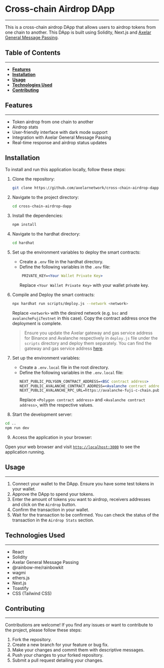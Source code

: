 # Cross-chain Airdrop DApp
---

This is a cross-chain airdrop DApp that allows users to airdrop tokens from one chain to another. This DApp is built using Solidity, Next.js and [Axelar General Message Passing](https://docs.axelar.dev/dev/general-message-passing/overview).

## **Table of Contents**
---
- [**Features**](https://github.com/axelarnetwork/cross-chain-airdrop-dapp#features)
- [**Installation**](#installation)
- [**Usage**](#usage)
- [**Technologies Used**](#technologies-used)
- [**Contributing**](#contributing)

## **Features**
---
- Token airdrop from one chain to another
- Airdrop stats
- User-friendly interface with dark mode support
- Integration with Axelar General Message Passing
- Real-time response and airdrop status updates

## **Installation**

To install and run this application locally, follow these steps:

1. Clone the repository:

   ```bash
   git clone https://github.com/axelarnetwork/cross-chain-airdrop-dapp.git
   ```

2. Navigate to the project directory:

   ```bash
   cd cross-chain-airdrop-dapp
   ```

3. Install the dependencies:

   ```bash
   npm install
   ```

4. Navigate to the hardhat directory:

   ```bash
   cd hardhat
   ```

5. Set up the environment variables to deploy the smart contracts:

   - Create a `.env` file in the hardhat directory.
   - Define the following variables in the `.env` file:
     ```apache
      PRIVATE_KEY=<Your Wallet Private Key>
     ```
     Replace `<Your Wallet Private Key>` with your wallet private key.

6. Compile and Deploy the smart contracts:

   ```bash
   npx hardhat run scripts/deploy.js --network <network>
   ```

   Replace `<network>` with the desired network (e.g. `bsc` and `avalancheFujiTestnet` in this case). Copy the contract address once the deployment is complete.
   
   > Ensure you update the Axelar gateway and gas service address for Binance and Avalanche respectively in `deploy.js` file under the `scripts` directory and deploy them separately. You  can find the gateway and gas service address [here](https://docs.axelar.dev/resources/testnet).

7. Set up the environment variables:

   - Create a `.env.local` file in the root directory.
   - Define the following variables in the `.env.local` file:
     ```apache
     NEXT_PUBLIC_POLYGON_CONTRACT_ADDRESS=<BSC contract address>
     NEXT_PUBLIC_AVALANCHE_CONTRACT_ADDRESS=<Avalanche contract address>
     NEXT_PUBLIC_AVALANCHE_RPC_URL=https://avalanche-fuji-c-chain.publicnode.com
     ```
     Replace `<Polygon contract address>` and `<Avalanche contract address>`, with the respective values.

8. Start the development server:

```bash
cd ..
npm run dev
```

9.  Access the application in your browser:

Open your web browser and visit [`http://localhost:3000`](http://localhost:3000) to see the application running.

## **Usage**
---
1. Connect your wallet to the DApp. Ensure you have some test tokens in your wallet.
2. Approve the DApp to spend your tokens.
3. Enter the amount of tokens you want to airdrop, receivers addresses and click on the `Airdrop` button.
4. Confirm the transaction in your wallet.
5. Wait for the transaction to be confirmed. You can check the status of the transaction in the `Airdrop Stats` section.

## **Technologies Used**
---
- React
- Solidity
- Axelar General Message Passing
- @rainbow-me/rainbowkit
- wagmi
- ethers.js
- Next.js
- Toastify
- CSS (Tailwind CSS)

## **Contributing**
---
Contributions are welcome! If you find any issues or want to contribute to the project, please follow these steps:

1. Fork the repository.
2. Create a new branch for your feature or bug fix.
3. Make your changes and commit them with descriptive messages.
4. Push your changes to your forked repository.
5. Submit a pull request detailing your changes.



